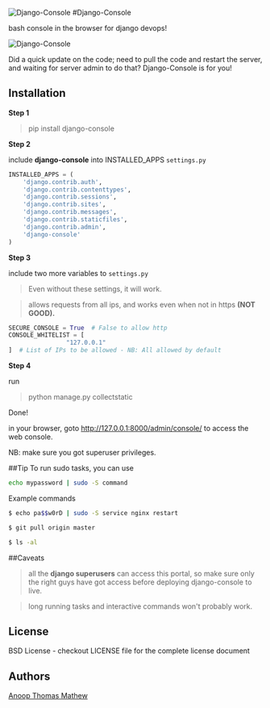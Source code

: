 ![Django-Console](https://raw.githubusercontent.com/atmb4u/django-console/master/django-console/static/images/console-128x128.png) 
#Django-Console

bash console in the browser for django devops!

![Django-Console](https://raw.githubusercontent.com/atmb4u/django-console/master/django-console/static/images/screenshot.png)

Did a quick update on the code; need to pull the code and restart the server, and waiting for server admin to do that? 
Django-Console is for you!

## Installation

**Step 1**
> pip install django-console

**Step 2**

include __django-console__ into INSTALLED_APPS ```settings.py```

```python
INSTALLED_APPS = (
    'django.contrib.auth',
    'django.contrib.contenttypes',
    'django.contrib.sessions',
    'django.contrib.sites',
    'django.contrib.messages',
    'django.contrib.staticfiles',
    'django.contrib.admin',
    'django-console'
)
```

**Step 3**

include two more variables to ```settings.py```

> Even without these settings, it will work.

> allows requests from all ips, and works even when not in https **(NOT GOOD).**

```python
SECURE_CONSOLE = True  # False to allow http
CONSOLE_WHITELIST = [
                "127.0.0.1"
]  # List of IPs to be allowed - NB: All allowed by default
```
**Step 4**

run
> python manage.py collectstatic

Done!

in your browser, goto http://127.0.0.1:8000/admin/console/ to access the web console.

NB: make sure you got superuser privileges.


##Tip
To run sudo tasks, you can use

```bash
echo mypassword | sudo -S command
```

Example commands 
```bash
$ echo pa$$w0rD | sudo -S service nginx restart

$ git pull origin master

$ ls -al
```

##Caveats

> all the **django superusers** can access this portal, so make sure only the right guys have got access before deploying django-console to live.

> long running tasks and interactive commands won't probably work.


## License

BSD License - checkout LICENSE file for the complete license document


## Authors
[Anoop Thomas Mathew](https://twitter.com/atmb4u "atmb4u")
